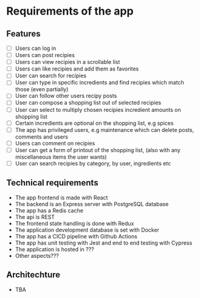 # Requirements of the app

## Features
- [ ] Users can log in
- [ ] Users can post recipies
- [ ] Users can view recipies in a scrollable list
- [ ] Users can like recipies and add them as favorites
- [ ] User can search for recipies
- [ ] User can type in specific incredients and find recipies which match those (even partially)
- [ ] User can follow other users recipy posts
- [ ] User can compose a shopping list out of selected recipies
- [ ] User can select to multiply chosen recipies incredient amounts on shopping list
- [ ] Certain incredients are optional on the shopping list, e.g spices
- [ ] The app has privileged users, e.g maintenance which can delete posts, comments and users
- [ ] Users can comment on recipies
- [ ] User can get a form of printout of the shopping list, (also with any miscellaneous items the user wants)
- [ ] User can search recipies by category, by user, ingredients etc

## Technical requirements
- The app frontend is made with React
- The backend is an Express server with PostgreSQL database
- The app has a Redis cache
- The api is REST
- The frontend state handling is done with Redux
- The application development database is set with Docker
- The app has a CICD pipeline with Github Actions
- The app has unit testing with Jest and end to end testing with Cypress
- The application is hosted in ???
- Other aspects???

## Architechture
- TBA